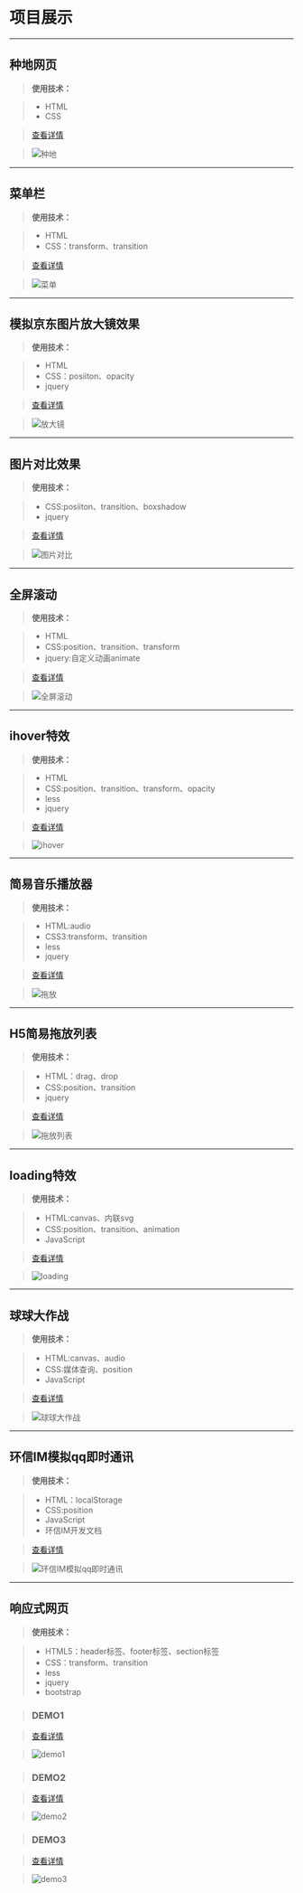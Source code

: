 # 项目展示
***
## 种地网页

>**使用技术：**

>+ HTML
>+ CSS

>[查看详情](https://1924666540.github.io/projects/cultivation/index.html " ")

>![种地](https://1924666540.github.io/img/cultivation.png " ")

***
## 菜单栏

>**使用技术：**

>+ HTML
>+ CSS：transform、transition

>[查看详情](https://1924666540.github.io/projects/menu/index.html " ")

>![菜单](https://1924666540.github.io/img/menu.png " ")

***
## 模拟京东图片放大镜效果

>**使用技术：**

>+ HTML
>+ CSS：posiiton、opacity
>+ jquery

>[查看详情](https://1924666540.github.io/projects/amplifier/index.html " ")

>![放大镜](https://1924666540.github.io/img/amplifier.png " ")

***
## 图片对比效果

>**使用技术：**

>+ CSS:posiiton、transition、boxshadow
>+ jquery

>[查看详情](https://1924666540.github.io/projects/contrast/index.html " ")

>![图片对比](https://1924666540.github.io/img/contrast.png " ")

***
##  全屏滚动

>**使用技术：**

>+ HTML
>+ CSS:position、transition、transform
>+ jquery:自定义动画animate

>[查看详情](https://1924666540.github.io/projects/FSS/index.html " ")

>![全屏滚动](https://1924666540.github.io/img/FSS.png " ")

***

##  ihover特效

>**使用技术：**

>+ HTML
>+ CSS:position、transition、transform、opacity
>+ less
>+ jquery

>[查看详情](https://1924666540.github.io/projects/ihover/index.html " ")

>![ihover](https://1924666540.github.io/img/ihover.png " ")

***
## 简易音乐播放器

>**使用技术：**

>+ HTML:audio
>+ CSS3:transform、transition
>+ less
>+ jquery

>[查看详情](https://1924666540.github.io/projects/audioPlayer/index.html " ")

>![拖放](https://1924666540.github.io/img/audioPlayer.png " ")

***
## H5简易拖放列表

>**使用技术：**

>+ HTML：drag、drop
>+ CSS:position、transition
>+ jquery

>[查看详情](https://1924666540.github.io/projects/drag_drop/index.html " ")

>![拖放列表](https://1924666540.github.io/img/drag_drop.png " ")

***

## loading特效

>**使用技术：**

>+ HTML:canvas、内联svg
>+ CSS:position、transition、animation
>+ JavaScript

>[查看详情](https://1924666540.github.io/projects/loading/index.html " ")

>![loading](https://1924666540.github.io/img/loading.png " ")

***

## 球球大作战

>**使用技术：**

>+ HTML:canvas、audio
>+ CSS:媒体查询、position
>+ JavaScript

>[查看详情](https://1924666540.github.io/projects/boll/index.html " ")

>![球球大作战](https://1924666540.github.io/img/boll.png " ")

***

## 环信IM模拟qq即时通讯

>**使用技术：**

>+ HTML：localStorage
>+ CSS:position
>+ JavaScript
>+ 环信IM开发文档

>[查看详情](https://1924666540.github.io/projects/MSN/index.html " ")

>![环信IM模拟qq即时通讯](https://1924666540.github.io/img/MSN.png " ")

***
## 响应式网页

>**使用技术：**

>+ HTML5：header标签、footer标签、section标签
>+ CSS：transform、transition
>+ less
>+ jquery
>+ bootstrap

>### DEMO1

>[查看详情](https://1924666540.github.io/projects/bootstrapDemo/demo1/index.html " ")

>![demo1](https://1924666540.github.io/img/demo1.png " ")

>### DEMO2

>[查看详情](https://1924666540.github.io/projects/bootstrapDemo/demo2/index.html " ")

>![demo2](https://1924666540.github.io/img/demo2.png " ")

>### DEMO3

>[查看详情](https://1924666540.github.io/projects/bootstrapDemo/demo3/index.html " ")

>![demo3](https://1924666540.github.io/img/demo3.png " ")




